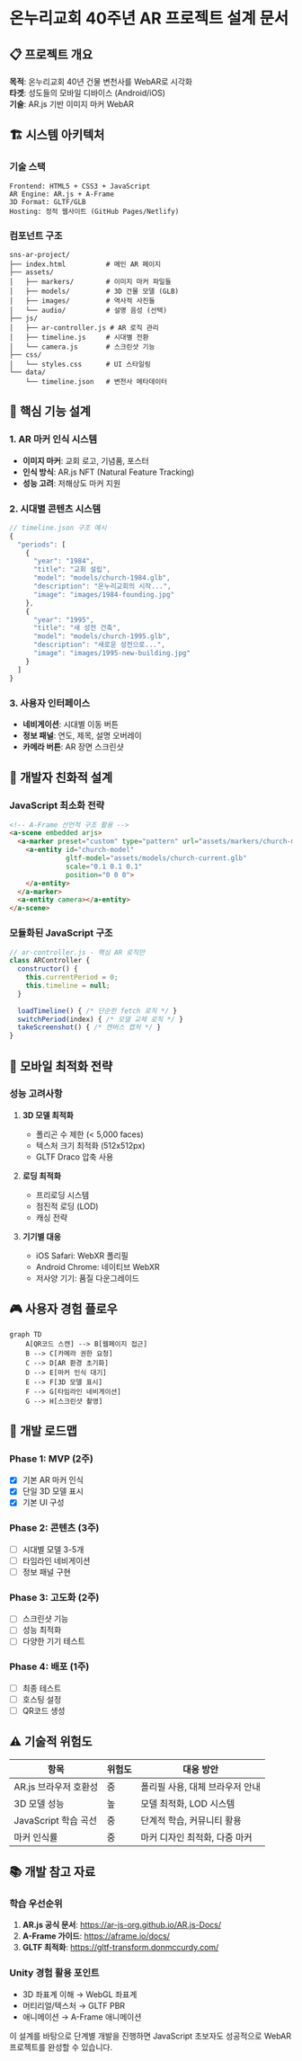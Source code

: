 # 온누리교회 40주년 AR 프로젝트 설계 문서

## 📋 프로젝트 개요

**목적**: 온누리교회 40년 건물 변천사를 WebAR로 시각화  
**타겟**: 성도들의 모바일 디바이스 (Android/iOS)  
**기술**: AR.js 기반 이미지 마커 WebAR  

## 🏗️ 시스템 아키텍처

### 기술 스택
```
Frontend: HTML5 + CSS3 + JavaScript
AR Engine: AR.js + A-Frame
3D Format: GLTF/GLB
Hosting: 정적 웹사이트 (GitHub Pages/Netlify)
```

### 컴포넌트 구조
```
sns-ar-project/
├── index.html          # 메인 AR 페이지
├── assets/
│   ├── markers/        # 이미지 마커 파일들
│   ├── models/         # 3D 건물 모델 (GLB)
│   ├── images/         # 역사적 사진들
│   └── audio/          # 설명 음성 (선택)
├── js/
│   ├── ar-controller.js # AR 로직 관리
│   ├── timeline.js     # 시대별 전환
│   └── camera.js       # 스크린샷 기능
├── css/
│   └── styles.css      # UI 스타일링
└── data/
    └── timeline.json   # 변천사 메타데이터
```

## 🎯 핵심 기능 설계

### 1. AR 마커 인식 시스템
- **이미지 마커**: 교회 로고, 기념품, 포스터
- **인식 방식**: AR.js NFT (Natural Feature Tracking)
- **성능 고려**: 저해상도 마커 지원

### 2. 시대별 콘텐츠 시스템
```javascript
// timeline.json 구조 예시
{
  "periods": [
    {
      "year": "1984",
      "title": "교회 설립",
      "model": "models/church-1984.glb",
      "description": "온누리교회의 시작...",
      "image": "images/1984-founding.jpg"
    },
    {
      "year": "1995",
      "title": "새 성전 건축",
      "model": "models/church-1995.glb",
      "description": "새로운 성전으로...",
      "image": "images/1995-new-building.jpg"
    }
  ]
}
```

### 3. 사용자 인터페이스
- **네비게이션**: 시대별 이동 버튼
- **정보 패널**: 연도, 제목, 설명 오버레이
- **카메라 버튼**: AR 장면 스크린샷

## 🔧 개발자 친화적 설계

### JavaScript 최소화 전략
```html
<!-- A-Frame 선언적 구조 활용 -->
<a-scene embedded arjs>
  <a-marker preset="custom" type="pattern" url="assets/markers/church-marker.patt">
    <a-entity id="church-model" 
              gltf-model="assets/models/church-current.glb"
              scale="0.1 0.1 0.1"
              position="0 0 0">
    </a-entity>
  </a-marker>
  <a-entity camera></a-entity>
</a-scene>
```

### 모듈화된 JavaScript 구조
```javascript
// ar-controller.js - 핵심 AR 로직만
class ARController {
  constructor() {
    this.currentPeriod = 0;
    this.timeline = null;
  }
  
  loadTimeline() { /* 단순한 fetch 로직 */ }
  switchPeriod(index) { /* 모델 교체 로직 */ }
  takeScreenshot() { /* 캔버스 캡처 */ }
}
```

## 📱 모바일 최적화 전략

### 성능 고려사항
1. **3D 모델 최적화**
   - 폴리곤 수 제한 (< 5,000 faces)
   - 텍스처 크기 최적화 (512x512px)
   - GLTF Draco 압축 사용

2. **로딩 최적화**
   - 프리로딩 시스템
   - 점진적 로딩 (LOD)
   - 캐싱 전략

3. **기기별 대응**
   - iOS Safari: WebXR 폴리필
   - Android Chrome: 네이티브 WebXR
   - 저사양 기기: 품질 다운그레이드

## 🎮 사용자 경험 플로우

```mermaid
graph TD
    A[QR코드 스캔] --> B[웹페이지 접근]
    B --> C[카메라 권한 요청]
    C --> D[AR 환경 초기화]
    D --> E[마커 인식 대기]
    E --> F[3D 모델 표시]
    F --> G[타임라인 네비게이션]
    G --> H[스크린샷 촬영]
```

## 🚀 개발 로드맵

### Phase 1: MVP (2주)
- [x] 기본 AR 마커 인식
- [x] 단일 3D 모델 표시
- [x] 기본 UI 구성

### Phase 2: 콘텐츠 (3주)
- [ ] 시대별 모델 3-5개
- [ ] 타임라인 네비게이션
- [ ] 정보 패널 구현

### Phase 3: 고도화 (2주)
- [ ] 스크린샷 기능
- [ ] 성능 최적화
- [ ] 다양한 기기 테스트

### Phase 4: 배포 (1주)
- [ ] 최종 테스트
- [ ] 호스팅 설정
- [ ] QR코드 생성

## ⚠️ 기술적 위험도

| 항목 | 위험도 | 대응 방안 |
|------|--------|-----------|
| AR.js 브라우저 호환성 | 중 | 폴리필 사용, 대체 브라우저 안내 |
| 3D 모델 성능 | 높 | 모델 최적화, LOD 시스템 |
| JavaScript 학습 곡선 | 중 | 단계적 학습, 커뮤니티 활용 |
| 마커 인식률 | 중 | 마커 디자인 최적화, 다중 마커 |

## 📚 개발 참고 자료

### 학습 우선순위
1. **AR.js 공식 문서**: https://ar-js-org.github.io/AR.js-Docs/
2. **A-Frame 가이드**: https://aframe.io/docs/
3. **GLTF 최적화**: https://gltf-transform.donmccurdy.com/

### Unity 경험 활용 포인트
- 3D 좌표계 이해 → WebGL 좌표계
- 머티리얼/텍스처 → GLTF PBR
- 애니메이션 → A-Frame 애니메이션

이 설계를 바탕으로 단계별 개발을 진행하면 JavaScript 초보자도 성공적으로 WebAR 프로젝트를 완성할 수 있습니다.